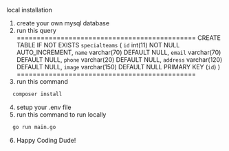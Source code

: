 local installation
1. create your own mysql database
2. run this query
=============================================
CREATE TABLE IF NOT EXISTS `specialteams` (
  `id` int(11) NOT NULL AUTO_INCREMENT,
  `name` varchar(70) DEFAULT NULL,
  `email` varchar(70) DEFAULT NULL,
  `phone` varchar(20) DEFAULT NULL,
  `address` varchar(120) DEFAULT NULL,
  `image` varchar(150) DEFAULT NULL
  PRIMARY KEY (`id`)
)
=============================================
3. run this command
```bash
  composer install
```
4. setup your .env file
5. run this command to run locally
```bash
  go run main.go
```
6. Happy Coding Dude!